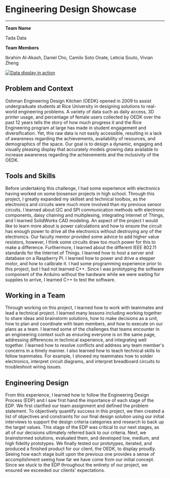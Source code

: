 # Engineering Design Showcase

---

**Team Name**

Tada Data

**Team Members**

Ibrahim Al-Akash, Daniel Cho, Camilo Soto Onate, Leticia Souto, Vivian Zheng
 
[![Data display in action](https://img.youtube.com/vi/O-nl6mDYX-s/0.jpg)](https://www.youtube.com/watch?v=O-nl6mDYX-s)


## Problem and Context

Oshman Engineering Design Kitchen (OEDK) opened in 2009 to assist undergraduate students at Rice University in designing solutions to real-world engineering problems. A variety of data such as daily access, 3D printer usage, and percentage of female users collected by OEDK over the past 12 years tells the story of how much progress it and the Rice Engineering program at large has made in student engagement and diversification. Yet, this raw data is not easily accessible, resulting in a lack of awareness regarding the achievements, availability of resources, and demographics of the space. Our goal is to design a dynamic, engaging and visually pleasing display that accurately models growing data available to increase awareness regarding the achievements and the inclusivity of the OEDK.

## Tools and Skills

Before undertaking this challenge, I had some experience with electronics having worked on some biosensor projects in high school. Through this project, I greatly expanded my skillset and technical toolbox, as the electronics and circuits were much more involved than my previous sensor circuits. I learned about I2C and SPI communication methods with electronic components, daisy chaining and multiplexing, integrating Internet of Things, and I learned SolidWorks CAD modeling. An aspect of the project I would like to learn more about is power calculations and how to ensure the circuit has enough power to drive all the electronics without destroying any of the electronics. Our faculty mentor provided some advice to add higher value resistors, however, I think some circuits draw too much power for this to make a difference. Furthermore, I learned about the different IEEE 802.11 standards for the Internet of Things. I learned how to host a server and database on a Raspberry PI. I learned how to power and drive a stepper motor, and how to calibrate it. I had some programming experience prior to this project, but I had not learned C++. Since I was prototyping the software component of the Arduino without the hardware while we were waiting for supplies to arrive, I learned C++ to test the software.

## Working in a Team

Through working on this project, I learned how to work with teammates and lead a technical project. I learned many lessons including working together to share ideas and brainstorm solutions, how to make decisions as a unit, how to plan and coordinate with team members, and how to execute on our plans as a team. I learned some of the challenges that teams encounter in an engineering context such as ensuring everyone is on the same page, addressing differences in technical experience, and integrating well together. I learned how to resolve conflicts and address any team member's concerns in a timely manner. I also learned how to teach technical skills to fellow teammates. For example, I showed my teammates how to solder electronics, interpret circuit diagrams, and interpret breadboard circuits to troubleshoot wiring issues.

## Engineering Design

From this experience, I learned how to follow the Engineering Design Process (EDP) and I saw first hand the importance of each stage of the EDP. We first clarified our team assignment and defined the problem statement. To objectively quantify success in this project, we then created a list of objectives and constraints for our final design solution using our initial interviews to support the design criteria categories and research to back up the target values. This stage of the EDP was critical to our next stages, as all of our decisions ultimately referred back to our criteria. Next, we brainstormed solutions, evaluated them, and developed low, medium, and high fidelity prototypes. We finally tested our prototypes, iterated, and produced a finished product for our client, the OEDK, to display proudly. Seeing how each stage built upon the previous one provides a sense of accomplishment seeing how far we have come from our initial concept. Since we stuck to the EDP throughout the entirety of our project, we ensured we exceeded our clients' expectations.
